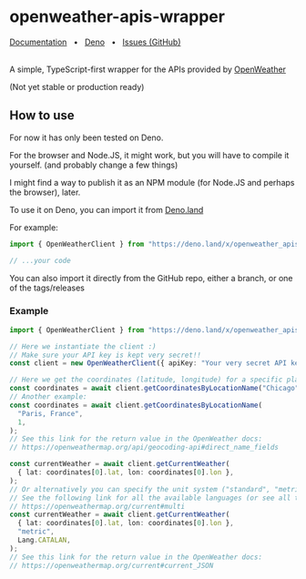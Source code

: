 # openweather-apis-wrapper

<div align="left">
  <a href="https://deno.land/x/openweather_apis_wrapper/mod.ts">Documentation</a>
  <span>&nbsp;&nbsp;•&nbsp;&nbsp;</span>
  <a href="https://deno.land/x/openweather_apis_wrapper">Deno</a>
  <span>&nbsp;&nbsp;•&nbsp;&nbsp;</span>
  <a href="https://github.com/AuraCatPerpinya/openweather-apis-wrapper/issues/new">Issues (GitHub)</a>
  <!-- <span>&nbsp;&nbsp;•&nbsp;&nbsp;</span> -->
</div>
<br/>

A simple, TypeScript-first wrapper for the APIs provided by
[OpenWeather](https://openweathermap.org/)

(Not yet stable or production ready)

## How to use

For now it has only been tested on Deno.

For the browser and Node.JS, it might work, but you will have to compile it
yourself. (and probably change a few things)

I might find a way to publish it as an NPM module (for Node.JS and perhaps the
browser), later.

To use it on Deno, you can import it from
[Deno.land](https://deno.land/x/openweather_apis_wrapper)

For example:

```ts
import { OpenWeatherClient } from "https://deno.land/x/openweather_apis_wrapper@v0.2/mod.ts";

// ...your code
```

You can also import it directly from the GitHub repo, either a branch, or one of
the tags/releases

### Example

```ts
import { OpenWeatherClient } from "https://deno.land/x/openweather_apis_wrapper@v0.2/mod.ts";

// Here we instantiate the client :)
// Make sure your API key is kept very secret!!
const client = new OpenWeatherClient({ apiKey: "Your very secret API key" });

// Here we get the coordinates (latitude, longitude) for a specific place
const coordinates = await client.getCoordinatesByLocationName("Chicago", 1);
// Another example:
const coordinates = await client.getCoordinatesByLocationName(
  "Paris, France",
  1,
);
// See this link for the return value in the OpenWeather docs:
// https://openweathermap.org/api/geocoding-api#direct_name_fields

const currentWeather = await client.getCurrentWeather(
  { lat: coordinates[0].lat, lon: coordinates[0].lon },
);
// Or alternatively you can specify the unit system ("standard", "metric", "imperial"), and the language using the Lang enum
// See the following link for all the available languages (or see all the availables values in the Lang enum):
// https://openweathermap.org/current#multi
const currentWeather = await client.getCurrentWeather(
  { lat: coordinates[0].lat, lon: coordinates[0].lon },
  "metric",
  Lang.CATALAN,
);
// See this link for the return value in the OpenWeather docs:
// https://openweathermap.org/current#current_JSON
```
